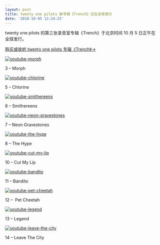 ```yaml
---
layout: post
title: twenty one pilots 新专辑《Trench》已在全球发行
date: '2018-10-05 12:24:25'
---
```



twenty one pilots 的第三张录音室专辑《Trench》于北京时间 10 月 5 日正午在全球发行。

[购买或收听 twenty one pilots 专辑《Trench》→](https://www.dun4real.org/buy-twenty-one-pilots-trench-now/)

[![youtube-morph](https://i1.wp.com/www.dun4real.org/wp-content/uploads/2018/10/youtube-morph_thumb.jpg?resize=244%2C139&ssl=1 "youtube-morph")](https://i0.wp.com/www.dun4real.org/wp-content/uploads/2018/10/youtube-morph.jpg?ssl=1)

3 – Morph

[![youtube-chlorine](https://i2.wp.com/www.dun4real.org/wp-content/uploads/2018/10/youtube-chlorine_thumb.jpg?resize=244%2C139&ssl=1 "youtube-chlorine")](https://i2.wp.com/www.dun4real.org/wp-content/uploads/2018/10/youtube-chlorine.jpg?ssl=1)

5 – Chlorine

[![youtube-smithereens](https://i0.wp.com/www.dun4real.org/wp-content/uploads/2018/10/youtube-smithereens_thumb.jpg?resize=244%2C139&ssl=1 "youtube-smithereens")](https://i1.wp.com/www.dun4real.org/wp-content/uploads/2018/10/youtube-smithereens.jpg?ssl=1)

6 – Smithereens

[![youtube-neon-gravestones](https://i0.wp.com/www.dun4real.org/wp-content/uploads/2018/10/youtube-neon-gravestones_thumb.jpg?resize=244%2C139&ssl=1 "youtube-neon-gravestones")](https://i1.wp.com/www.dun4real.org/wp-content/uploads/2018/10/youtube-neon-gravestones.jpg?ssl=1)

7 – Neon Gravestones

[![youtube-the-hype](https://i0.wp.com/www.dun4real.org/wp-content/uploads/2018/10/youtube-the-hype_thumb.jpg?resize=244%2C139&ssl=1 "youtube-the-hype")](https://i1.wp.com/www.dun4real.org/wp-content/uploads/2018/10/youtube-the-hype.jpg?ssl=1)

8 – The Hype

[![youtube-cut-my-lip](https://i2.wp.com/www.dun4real.org/wp-content/uploads/2018/10/youtube-cut-my-lip_thumb.jpg?resize=244%2C139&ssl=1 "youtube-cut-my-lip")](https://i0.wp.com/www.dun4real.org/wp-content/uploads/2018/10/youtube-cut-my-lip.jpg?ssl=1)

10 – Cut My Lip

[![youtube-bandito](https://i2.wp.com/www.dun4real.org/wp-content/uploads/2018/10/youtube-bandito_thumb.jpg?resize=244%2C139&ssl=1 "youtube-bandito")](https://i0.wp.com/www.dun4real.org/wp-content/uploads/2018/10/youtube-bandito.jpg?ssl=1)

11 – Bandito

[![youtube-pet-cheetah](https://i1.wp.com/www.dun4real.org/wp-content/uploads/2018/10/youtube-pet-cheetah_thumb.jpg?resize=244%2C139&ssl=1 "youtube-pet-cheetah")](https://i2.wp.com/www.dun4real.org/wp-content/uploads/2018/10/youtube-pet-cheetah.jpg?ssl=1)

12 –  Pet Cheetah

[![youtube-legend](https://i0.wp.com/www.dun4real.org/wp-content/uploads/2018/10/youtube-legend_thumb.jpg?resize=244%2C139&ssl=1 "youtube-legend")](https://i0.wp.com/www.dun4real.org/wp-content/uploads/2018/10/youtube-legend.jpg?ssl=1)

13 – Legend

[![youtube-leave-the-city](https://i1.wp.com/www.dun4real.org/wp-content/uploads/2018/10/youtube-leave-the-city_thumb.jpg?resize=244%2C139&ssl=1 "youtube-leave-the-city")](https://i0.wp.com/www.dun4real.org/wp-content/uploads/2018/10/youtube-leave-the-city.jpg?ssl=1)

14 – Leave The City


